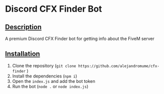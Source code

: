 # Discord CFX Finder Bot
## <ins>Description
A premium Discord CFX Finder bot for getting info about the FiveM server


## <ins>Installation

1. Clone the repository (`git clone https://github.com/alejandromume/cfx-finder` )
2. Install the dependencies (`npm i`)
3. Open the `index.js` and add the bot token
4. Run the bot (`node .` or `node index.js`)





